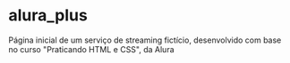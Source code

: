 # alura_plus
Página inicial de um serviço de streaming fictício, desenvolvido com base no curso "Praticando HTML e CSS", da Alura
